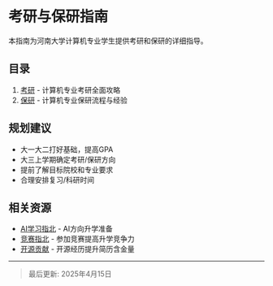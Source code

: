 # 考研与保研指南

本指南为河南大学计算机专业学生提供考研和保研的详细指导。

## 目录

1. [考研](考研.md) - 计算机专业考研全面攻略
2. [保研](保研.md) - 计算机专业保研流程与经验

## 规划建议

- 大一大二打好基础，提高GPA
- 大三上学期确定考研/保研方向
- 提前了解目标院校和专业要求
- 合理安排复习/科研时间

## 相关资源

- [AI学习指北](../AILearnGuide/README.md) - AI方向升学准备
- [竞赛指北](../Competitions/README.md) - 参加竞赛提高升学竞争力
- [开源贡献](../OpenSource/README.md) - 开源经历提升简历含金量

---

> 最后更新: 2025年4月15日